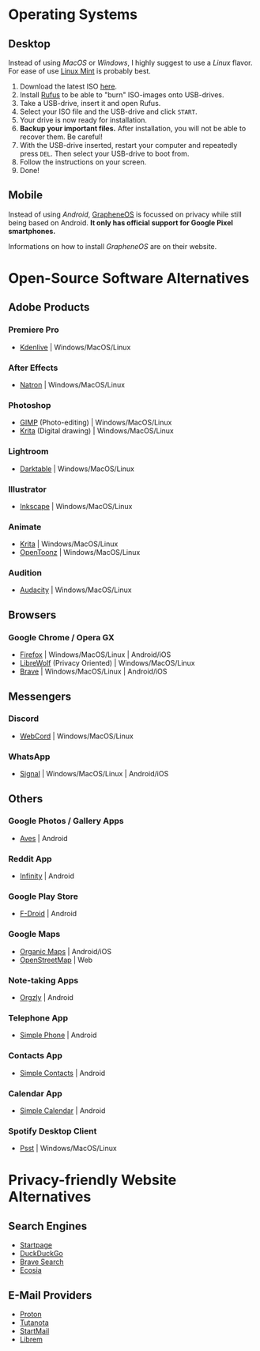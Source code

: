 # Operating Systems
## Desktop
Instead of using *MacOS* or *Windows*, I highly suggest to use a *Linux* flavor. For ease of use [Linux Mint](https://linuxmint.com/) is probably best.
1. Download the latest ISO [here](https://linuxmint.com/edition.php?id=302).
2. Install [Rufus](https://rufus.ie/en/) to be able to "burn" ISO-images onto USB-drives.
3. Take a USB-drive, insert it and open Rufus.
4. Select your ISO file and the USB-drive and click `START`.
5. Your drive is now ready for installation.
6. **Backup your important files.** After installation, you will not be able to recover them. Be careful!
7. With the USB-drive inserted, restart your computer and repeatedly press `DEL`. Then select your USB-drive to boot from.
8. Follow the instructions on your screen.
9. Done!
## Mobile
Instead of using *Android*, [GrapheneOS](https://grapheneos.org/) is focussed on privacy while still being based on Android. **It only has official support for Google Pixel smartphones.**

Informations on how to install *GrapheneOS* are on their website.
# Open-Source Software Alternatives

## Adobe Products

### Premiere Pro
* [Kdenlive](https://kdenlive.org/en/) | Windows/MacOS/Linux

### After Effects
* [Natron](https://natrongithub.github.io/) | Windows/MacOS/Linux

### Photoshop
* [GIMP](https://www.gimp.org/) (Photo-editing) | Windows/MacOS/Linux
* [Krita](https://krita.org/en/) (Digital drawing) | Windows/MacOS/Linux

### Lightroom
* [Darktable](https://www.darktable.org/) | Windows/MacOS/Linux

### Illustrator
* [Inkscape](https://inkscape.org/) | Windows/MacOS/Linux

### Animate
* [Krita](https://krita.org/en/) | Windows/MacOS/Linux
* [OpenToonz](https://opentoonz.github.io/e/) | Windows/MacOS/Linux

### Audition
* [Audacity](https://www.audacityteam.org/) | Windows/MacOS/Linux

## Browsers

### Google Chrome / Opera GX
* [Firefox](https://www.mozilla.org/en-US/firefox/new/) | Windows/MacOS/Linux | Android/iOS
* [LibreWolf](https://librewolf.net/) (Privacy Oriented) | Windows/MacOS/Linux
* [Brave](https://brave.com/) | Windows/MacOS/Linux  | Android/iOS

## Messengers

### Discord
* [WebCord](https://github.com/SpacingBat3/WebCord) | Windows/MacOS/Linux

### WhatsApp
* [Signal]() | Windows/MacOS/Linux | Android/iOS

## Others

### Google Photos / Gallery Apps
* [Aves](https://github.com/deckerst/aves) | Android

### Reddit App
* [Infinity](https://github.com/Docile-Alligator/Infinity-For-Reddit) | Android

### Google Play Store
* [F-Droid](https://f-droid.org/) | Android

### Google Maps
* [Organic Maps](https://organicmaps.app/) | Android/iOS
* [OpenStreetMap](https://www.openstreetmap.org/) | Web

### Note-taking Apps
* [Orgzly](https://www.orgzly.com/) | Android

### Telephone App
* [Simple Phone](https://www.simplemobiletools.com/) | Android

### Contacts App
* [Simple Contacts](https://www.simplemobiletools.com/) | Android
  
### Calendar App
* [Simple Calendar](https://www.simplemobiletools.com/) | Android

### Spotify Desktop Client
* [Psst](https://github.com/jpochyla/psst) | Windows/MacOS/Linux

# Privacy-friendly Website Alternatives

## Search Engines
* [Startpage](https://startpage.com)
* [DuckDuckGo](https://duckduckgo.com)
* [Brave Search](https://search.brave.com/)
* [Ecosia](https://www.ecosia.org/)

## E-Mail Providers
* [Proton](https://proton.me/)
* [Tutanota](https://tutanota.com/)
* [StartMail](https://www.startmail.com)
* [Librem](https://librem.one/)